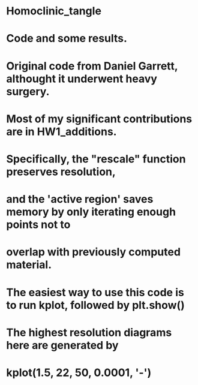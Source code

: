 # Homoclinic_tangle
#
# Code and some results.
#
#
# Original code from Daniel Garrett, althought it underwent heavy surgery.
# 
# Most of my significant contributions are in HW1_additions.
#
# Specifically, the "rescale" function preserves resolution, 
# and the 'active region' saves memory by only iterating enough points not to
# overlap with previously computed material.
# 
# 
# The easiest way to use this code is to run kplot, followed by plt.show()
# 
# The highest resolution diagrams here are generated by
#          
#          kplot(1.5, 22, 50, 0.0001, '-')
